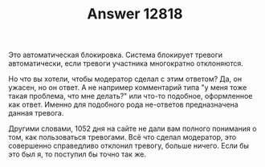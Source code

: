 ﻿---
title: "Answer 12818"
se.owner.user_id: 373567
se.owner.display_name: "aepot"
se.owner.link: "https://ru.meta.stackoverflow.com/users/373567/aepot"
se.answer_id: 12818
se.question_id: 12817
se.post_type: answer
se.is_accepted: False
---
<p>Это автоматическая блокировка. Система блокирует тревоги автоматически, если тревоги участника многократно отклоняются.</p>
<p>Но что вы хотели, чтобы модератор сделал с этим ответом? Да, он ужасен, но он ответ. А не например комментарий типа &quot;у меня тоже такая проблема, что мне делать?&quot; или что-то подобное, оформленное как ответ. Именно для подобного рода не-ответов предназначена данная тревога.</p>
<p>Другими словами, 1052 дня на сайте не дали вам полного понимания о том, как пользоваться тревогами. Всё что сделал модератор, это совершенно справедливо отклонил тревогу, больше ничего. Если бы это был я, то поступил бы точно так же.</p>
